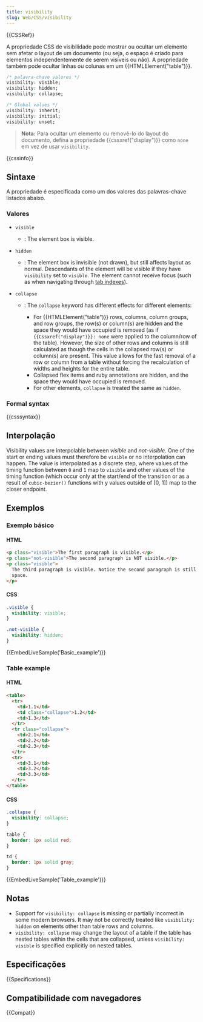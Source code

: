 ```yaml
---
title: visibility
slug: Web/CSS/visibility
---
```


{{CSSRef}}

A propriedade CSS de visibilidade pode mostrar ou ocultar um elemento sem afetar o layout de um documento (ou seja, o espaço é criado para elementos independentemente de serem visíveis ou não). A propriedade também pode ocultar linhas ou colunas em um {{HTMLElement("table")}}.

```css
/* palavra-chave valores */
visibility: visible;
visibility: hidden;
visibility: collapse;

/* Global values */
visibility: inherit;
visibility: initial;
visibility: unset;
```

> **Nota:** Para ocultar um elemento ou removê-lo do layout do documento, defina a propriedade {{cssxref("display")}} como `none` em vez de usar `visibility`.

{{cssinfo}}

## Sintaxe

A propriedade é especificada como um dos valores das palavras-chave listados abaixo.

### Valores

- `visible`
  - : The element box is visible.
- `hidden`
  - : The element box is invisible (not drawn), but still affects layout as normal. Descendants of the element will be visible if they have `visibility` set to `visible`. The element cannot receive focus (such as when navigating through [tab indexes](/pt-BR/docs/Web/HTML/Global_attributes/tabindex)).
- `collapse`

  - : The `collapse` keyword has different effects for different elements:

    - For {{HTMLElement("table")}} rows, columns, column groups, and row groups, the row(s) or column(s) are hidden and the space they would have occupied is removed (as if `{{Cssxref("display")}}: none` were applied to the column/row of the table). However, the size of other rows and columns is still calculated as though the cells in the collapsed row(s) or column(s) are present. This value allows for the fast removal of a row or column from a table without forcing the recalculation of widths and heights for the entire table.
    - Collapsed flex items and ruby annotations are hidden, and the space they would have occupied is removed.
    - For other elements, `collapse` is treated the same as `hidden`.

### Formal syntax

{{csssyntax}}

## Interpolação

Visibility values are interpolable between _visible_ and _not-visible_. One of the start or ending values must therefore be `visible` or no interpolation can happen. The value is interpolated as a discrete step, where values of the timing function between `0` and `1` map to `visible` and other values of the timing function (which occur only at the start/end of the transition or as a result of `cubic-bezier()` functions with y values outside of \[0, 1]) map to the closer endpoint.

## Exemplos

### Exemplo básico

#### HTML

```html
<p class="visible">The first paragraph is visible.</p>
<p class="not-visible">The second paragraph is NOT visible.</p>
<p class="visible">
  The third paragraph is visible. Notice the second paragraph is still occupying
  space.
</p>
```

#### CSS

```css
.visible {
  visibility: visible;
}

.not-visible {
  visibility: hidden;
}
```

{{EmbedLiveSample('Basic_example')}}

### Table example

#### HTML

```html
<table>
  <tr>
    <td>1.1</td>
    <td class="collapse">1.2</td>
    <td>1.3</td>
  </tr>
  <tr class="collapse">
    <td>2.1</td>
    <td>2.2</td>
    <td>2.3</td>
  </tr>
  <tr>
    <td>3.1</td>
    <td>3.2</td>
    <td>3.3</td>
  </tr>
</table>
```

#### CSS

```css
.collapse {
  visibility: collapse;
}

table {
  border: 1px solid red;
}

td {
  border: 1px solid gray;
}
```

{{EmbedLiveSample('Table_example')}}

## Notas

- Support for `visibility: collapse` is missing or partially incorrect in some modern browsers. It may not be correctly treated like `visibility: hidden` on elements other than table rows and columns.
- `visibility: collapse` may change the layout of a table if the table has nested tables within the cells that are collapsed, unless `visibility: visible` is specified explicitly on nested tables.

## Especificações

{{Specifications}}

## Compatibilidade com navegadores

{{Compat}}
